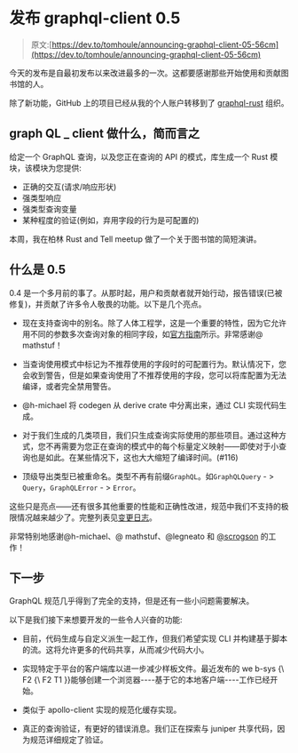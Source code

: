 # 发布 graphql-client 0.5

> 原文:[https://dev.to/tomhoule/announcing-graphql-client-05-56cm](https://dev.to/tomhoule/announcing-graphql-client-05-56cm)

今天的发布是自最初发布以来改进最多的一次。这都要感谢那些开始使用和贡献图书馆的人。

除了新功能，GitHub 上的项目已经从我的个人账户转移到了 [graphql-rust](https://github.com/graphql-rust) 组织。

## graph QL _ client 做什么，简而言之

给定一个 GraphQL 查询，以及您正在查询的 API 的模式，库生成一个 Rust 模块，该模块为您提供:

*   正确的交互(请求/响应形状)
*   强类型响应
*   强类型查询变量
*   某种程度的验证(例如，弃用字段的行为是可配置的)

本周，我在柏林 Rust and Tell meetup 做了一个关于图书馆的简短演讲。

## 什么是 0.5

0.4 是一个多月前的事了。从那时起，用户和贡献者就开始行动，报告错误(已被修复)，并贡献了许多令人敬畏的功能。以下是几个亮点。

*   现在支持查询中的别名。除了人体工程学，这是一个重要的特性，因为它允许用不同的参数多次查询对象的相同字段，如[官方指南](https://graphql.org/learn/queries/#aliases)所示。非常感谢@ mathstuf！

*   当查询使用模式中标记为不推荐使用的字段时的可配置行为。默认情况下，您会收到警告，但是如果查询使用了不推荐使用的字段，您可以将库配置为无法编译，或者完全禁用警告。

*   @h-michael 将 codegen 从 derive crate 中分离出来，通过 CLI 实现代码生成。

*   对于我们生成的几类项目，我们只生成查询实际使用的那些项目。通过这种方式，您不再需要为您正在查询的模式中的每个标量定义映射——即使对于小查询也是如此。在某些情况下，这也大大缩短了编译时间。(#116)

*   顶级导出类型已被重命名。类型不再有前缀`GraphQL`。如`GraphQLQuery` - > `Query`，`GraphQLError` - > `Error`。

这些只是亮点——还有很多其他重要的性能和正确性改进，规范中我们不支持的极限情况越来越少了。完整列表见[变更日志](https://github.com/graphql-rust/graphql-client/blob/master/CHANGELOG.md)。

非常特别地感谢@h-michael、@ mathstuf、@legneato 和 [@scrogson](https://dev.to/scrogson) 的工作！

## 下一步

GraphQL 规范几乎得到了完全的支持，但是还有一些小问题需要解决。

以下是我们接下来想要开发的一些令人兴奋的功能:

*   目前，代码生成与自定义派生一起工作，但我们希望实现 CLI 并构建基于脚本的流。这将允许更多的代码共享，从而减少代码大小。

*   实现特定于平台的客户端库以进一步减少样板文件。最近发布的 we b-sys {\\ F2 {\\ F2 T1 }}能够创建一个浏览器----基于它的本地客户端----工作已经开始。

*   类似于 apollo-client 实现的规范化缓存实现。

*   真正的查询验证，有更好的错误消息。我们正在探索与 juniper 共享代码，因为规范详细规定了验证。